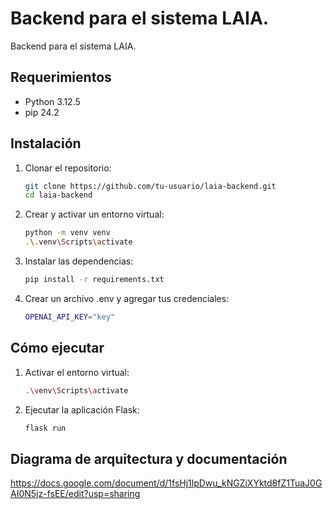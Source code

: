 # Backend para el sistema LAIA.
Backend para el sistema LAIA.

## Requerimientos
- Python 3.12.5
- pip 24.2

## Instalación
1. Clonar el repositorio:
   ```bash
   git clone https://github.com/tu-usuario/laia-backend.git
   cd laia-backend
   ```
2. Crear y activar un entorno virtual:
   ```bash
   python -m venv venv
   .\.venv\Scripts\activate
   ```

3. Instalar las dependencias:
   ```bash
   pip install -r requirements.txt
   ```

4. Crear un archivo .env y agregar tus credenciales:
   ```bash
   OPENAI_API_KEY="key"
   ```

## Cómo ejecutar
1. Activar el entorno virtual:
   ```bash
   .\venv\Scripts\activate
   ```

2. Ejecutar la aplicación Flask:
   ```bash
   flask run
   ```

## Diagrama de arquitectura y documentación
https://docs.google.com/document/d/1fsHj1lpDwu_kNGZiXYktd8fZ1TuaJ0GAI0N5jz-fsEE/edit?usp=sharing